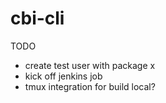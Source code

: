 # cbi-cli

TODO
- create test user with package x
- kick off jenkins job
- tmux integration for build local?
